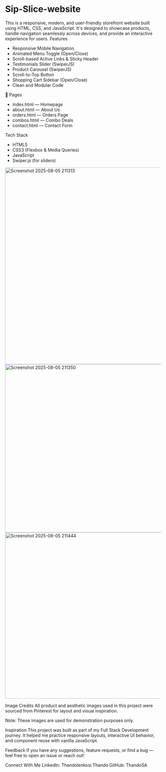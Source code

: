 # Sip-Slice-website
This is a responsive, modern, and user-friendly storefront website built using HTML, CSS, and  JavaScript. It's designed to showcase products, handle navigation seamlessly across devices, and provide an interactive experience for users.
Features

- Responsive Mobile Navigation
- Animated Menu Toggle (Open/Close) 
- Scroll-based Active Links & Sticky Header
- Testimonials Slider (SwiperJS) 
- Product Carousel (SwiperJS) 
- Scroll-to-Top Button
- Shopping Cart Sidebar (Open/Close)  
- Clean and Modular Code

📁 Pages

- index.html — Homepage  
- about.html — About Us  
- orders.html — Orders Page  
- combos.html — Combo Deals  
- contact.html — Contact Form  

Tech Stack

- HTML5
- CSS3 (Flexbox & Media Queries)  
- JavaScript  
- Swiper.js (for sliders)  
 
<img width="777" height="635" alt="Screenshot 2025-08-05 211313" src="https://github.com/user-attachments/assets/999d6be5-03b1-430c-b25a-aeec2a343776" />
<img width="764" height="543" alt="Screenshot 2025-08-05 211350" src="https://github.com/user-attachments/assets/ce04c51c-5a2f-4e6b-b761-4b28af242ee9" />
<img width="723" height="536" alt="Screenshot 2025-08-05 211444" src="https://github.com/user-attachments/assets/4d7190c9-77f8-4e6e-bf80-bc89b20d0540" />

Image Credits
All product and aesthetic images used in this project were sourced from Pinterest for layout and visual inspiration.

Note: These images are used for demonstration purposes only.

Inspiration
This project was built as part of my Full Stack Development journey. It helped me practice responsive layouts, interactive UI behavior, and component reuse with vanilla JavaScript.

Feedback
If you have any suggestions, feature requests, or find a bug — feel free to open an issue or reach out!

Connect With Me
LinkedIn: Thandolenkosi Thando
GitHub: ThandoSA
